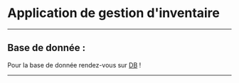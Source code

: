 # Application de gestion d'inventaire 
----------------

## Base de donnée :


Pour la base de donnée rendez-vous sur [DB]([http://www.simplonline.com](https://dbdiagram.io/d/648cc21e02bd1c4a5e9ef408)) !



----------------
